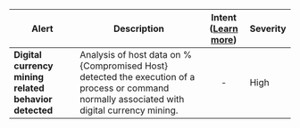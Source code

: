 |Alert|Description|Intent ([Learn more](#intentions))|Severity|
|----|----|:----:|--|
|**Digital currency mining related behavior detected**|Analysis of host data on %{Compromised Host} detected the execution of a process or command normally associated with digital currency mining.|-|High|


